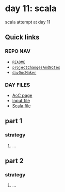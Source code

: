 # day 11: scala
scala attempt at day 11
## Quick links
### REPO NAV
* [`README`](./README.md)
* [`projectChangesAndNotes`](./projectChangesAndNotes.md)
* [`dayDocMaker`](./dayDocMaker.md)
### DAY FILES
* [AoC page](https://adventofcode.com/2023/day/11)
* [Input file](https://adventofcode.com/2023/day/11/input)
* [Scala file](../../src/main/scala/day11.scala)
## part 1
### strategy
1. ...
## part 2
### strategy
1. ...
